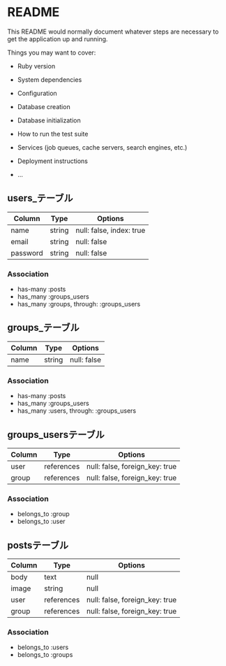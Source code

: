 # README

This README would normally document whatever steps are necessary to get the
application up and running.

Things you may want to cover:

* Ruby version

* System dependencies

* Configuration

* Database creation

* Database initialization

* How to run the test suite

* Services (job queues, cache servers, search engines, etc.)

* Deployment instructions

* ...
## users_テーブル

|Column|Type|Options|
|------|----|-------|
|name|string|null: false, index: true|
|email|string|null: false|
|password|string|null: false|

### Association
- has-many :posts
- has_many :groups_users
- has_many :groups, through: :groups_users

## groups_テーブル

|Column|Type|Options|
|------|----|-------|
|name|string|null: false|

### Association
- has-many :posts
- has_many :groups_users
- has_many :users, through: :groups_users

## groups_usersテーブル

|Column|Type|Options|
|------|----|-------|
|user|references|null: false, foreign_key: true|
|group|references|null: false, foreign_key: true|

### Association
- belongs_to :group
- belongs_to :user

## postsテーブル

|Column|Type|Options|
|------|----|-------|
|body|text|null|
|image|string|null|
|user|references|null: false, foreign_key: true|
|group|references|null: false, foreign_key: true|

### Association
- belongs_to :users
- belongs_to :groups